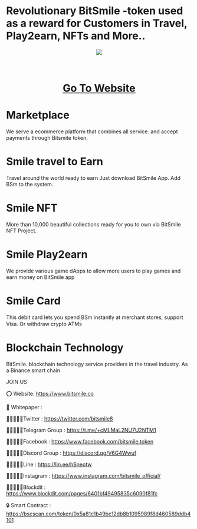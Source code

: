 # Revolutionary BitSmile -token used as a reward for Customers in Travel, Play2earn, NFTs and More..

<div align="center"><img src="https://lqbfinance.com/wp-content/uploads/2023/03/BSM-LOGO1.png" /><br />
</div>
<div align="center">
  <h1><br />
    <a href="https://www.bitsmile.co/" target="_blank">Go To Website<br />
    </a></h1>
</div>


# Marketplace

We serve a ecommerce platform that combines all service. and accept payments through Bitsmite token.

# Smile travel to Earn
Travel around the world ready to earn Just download BitSmile App. Add BSm to the system.

# Smile NFT
More than 10,000 beautiful collections ready for you to own via BitSmile NFT Project.

# Smile Play2earn
We provide various game dApps to allow more users to play games and earn money on BitSmile app

# Smile Card
This debit card lets you spend ฺBSm instantly at merchant stores, support Visa. Or withdraw crypto ATMs

# Blockchain Technology
BitSmile. blockchain technology service providers in the travel industry. As a Binance smart chain

JOIN US

⭕ Website: https://www.bitsmile.co

📄 Whitepaper : 

👨🏿‍🤝‍👨🏿Twitter : https://twitter.com/bitsmile8

👨🏿‍🤝‍👨🏿Telegram Group : https://t.me/+cMLMaL2NU7U2NTM1

👨🏿‍🤝‍👨🏿Facebook : https://www.facebook.com/bitsmile.token

👨🏿‍🤝‍👨🏿Discord Group : https://discord.gg/V6G4Wwuf

👨🏿‍🤝‍👨🏿Line : https://lin.ee/hSneotw

👨🏿‍🤝‍👨🏿Instagram : https://www.instagram.com/bitsmile_official/

👨🏿‍🤝‍👨🏿Blockdit : https://www.blockdit.com/pages/6401bf49495835c6090f81fc

🔒 Smart Contract : https://bscscan.com/token/0x5a81c1b49bc12db8b1095989f8d460589ddb4101
